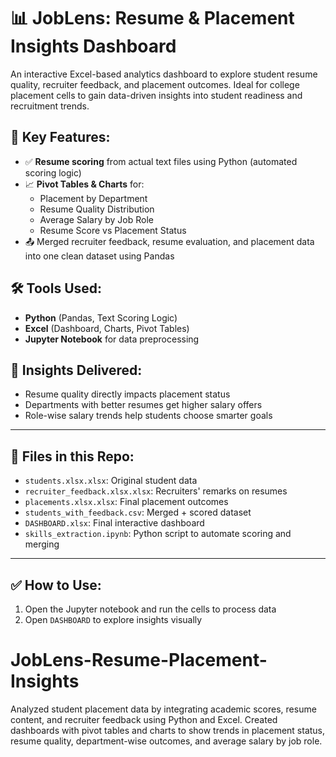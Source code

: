 # 📊 JobLens: Resume & Placement Insights Dashboard

An interactive Excel-based analytics dashboard to explore student resume quality, recruiter feedback, and placement outcomes. Ideal for college placement cells to gain data-driven insights into student readiness and recruitment trends.

## 📌 Key Features:
- ✅ **Resume scoring** from actual text files using Python (automated scoring logic)
- 📈 **Pivot Tables & Charts** for:
  - Placement by Department
  - Resume Quality Distribution
  - Average Salary by Job Role
  - Resume Score vs Placement Status
- 📤 Merged recruiter feedback, resume evaluation, and placement data into one clean dataset using Pandas

## 🛠️ Tools Used:
- **Python** (Pandas, Text Scoring Logic)
- **Excel** (Dashboard, Charts, Pivot Tables)
- **Jupyter Notebook** for data preprocessing

## 🧠 Insights Delivered:
- Resume quality directly impacts placement status
- Departments with better resumes get higher salary offers
- Role-wise salary trends help students choose smarter goals

---

## 📂 Files in this Repo:
- `students.xlsx.xlsx`: Original student data
- `recruiter_feedback.xlsx.xlsx`: Recruiters' remarks on resumes
- `placements.xlsx.xlsx`: Final placement outcomes
- `students_with_feedback.csv`: Merged + scored dataset
- `DASHBOARD.xlsx`: Final interactive dashboard
- `skills_extraction.ipynb`: Python script to automate scoring and merging

---

## ✅ How to Use:
1. Open the Jupyter notebook and run the cells to process data
2. Open `DASHBOARD` to explore insights visually
# JobLens-Resume-Placement-Insights
Analyzed student placement data by integrating academic scores, resume content, and recruiter feedback using Python and Excel. Created dashboards with pivot tables and charts to show trends in placement status, resume quality, department-wise outcomes, and average salary by job role.

